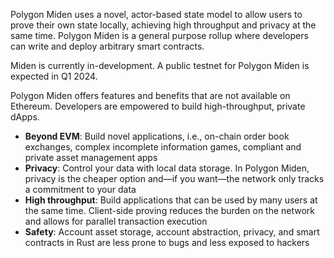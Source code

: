 Polygon Miden uses a novel, actor-based state model to allow users to prove their own state locally, achieving high throughput and privacy at the same time. Polygon Miden is a general purpose rollup where developers can write and deploy arbitrary smart contracts.

Miden is currently in-development. A public testnet for Polygon Miden is expected in Q1 2024.

Polygon Miden offers features and benefits that are not available on Ethereum. Developers are empowered to build high-throughput, private dApps.

- **Beyond EVM**: Build novel applications, i.e.,  on-chain order book exchanges, complex incomplete information games, compliant and private asset management apps
- **Privacy**: Control your data with local data storage. In Polygon Miden, privacy is the cheaper option and—if you want—the network only tracks a commitment to your data
- **High throughput**: Build applications that can be used by many users at the same time. Client-side proving reduces the burden on the network and allows for parallel transaction execution
- **Safety**: Account asset storage, account abstraction, privacy, and smart contracts in Rust are less prone to bugs and less exposed to hackers
